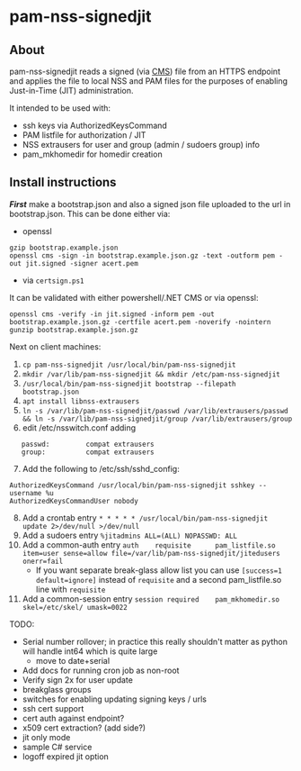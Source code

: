 # pam-nss-signedjit

## About

pam-nss-signedjit reads a signed (via [CMS](https://en.wikipedia.org/wiki/Cryptographic_Message_Syntax)) file from an HTTPS endpoint and applies the file to local NSS and PAM files for the purposes of enabling Just-in-Time (JIT) administration.

It intended to be used with:

* ssh keys via AuthorizedKeysCommand
* PAM listfile for authorization / JIT
* NSS extrausers for user and group (admin / sudoers group) info
* pam_mkhomedir for homedir creation

## Install instructions

***First*** make a bootstrap.json and also a signed json file uploaded to the url in bootstrap.json.  This can be done either via:
* openssl

```
gzip bootstrap.example.json
openssl cms -sign -in bootstrap.example.json.gz -text -outform pem -out jit.signed -signer acert.pem
```

* via `certsign.ps1`

It can be validated with either powershell/.NET CMS or via openssl:

```
openssl cms -verify -in jit.signed -inform pem -out bootstrap.example.json.gz -certfile acert.pem -noverify -nointern
gunzip bootstrap.example.json.gz
```

Next on client machines:

1. `cp pam-nss-signedjit /usr/local/bin/pam-nss-signedjit`
2. `mkdir /var/lib/pam-nss-signedjit && mkdir /etc/pam-nss-signedjit`
3. `/usr/local/bin/pam-nss-signedjit bootstrap --filepath bootstrap.json`
4. `apt install libnss-extrausers`
5. `ln -s /var/lib/pam-nss-signedjit/passwd /var/lib/extrausers/passwd && ln -s /var/lib/pam-nss-signedjit/group /var/lib/extrausers/group`
6. edit /etc/nsswitch.conf adding

```
   passwd:         compat extrausers
   group:          compat extrausers
```

7. Add the following to /etc/ssh/sshd_config:

```
AuthorizedKeysCommand /usr/local/bin/pam-nss-signedjit sshkey --username %u
AuthorizedKeysCommandUser nobody
```

8. Add a crontab entry `* * * * * /usr/local/bin/pam-nss-signedjit update 2>/dev/null >/dev/null`
9. Add a sudoers entry `%jitadmins ALL=(ALL) NOPASSWD: ALL`
10. Add a common-auth entry `auth    requisite      pam_listfile.so item=user sense=allow file=/var/lib/pam-nss-signedjit/jitedusers onerr=fail`
    * If you want separate break-glass allow list you can use `[success=1 default=ignore]` instead of `requisite` and a second pam_listfile.so line with `requisite`
11. Add a common-session entry `session required    pam_mkhomedir.so skel=/etc/skel/ umask=0022`

TODO:
* Serial number rollover; in practice this really shouldn't matter as python will handle int64 which is quite large
    * move to date+serial
* Add docs for running cron job as non-root
* Verify sign 2x for user update 
* breakglass groups
* switches for enabling updating signing keys / urls
* ssh cert support
* cert auth against endpoint?
* x509 cert extraction? (add side?)
* jit only mode
* sample C# service
* logoff expired jit option
